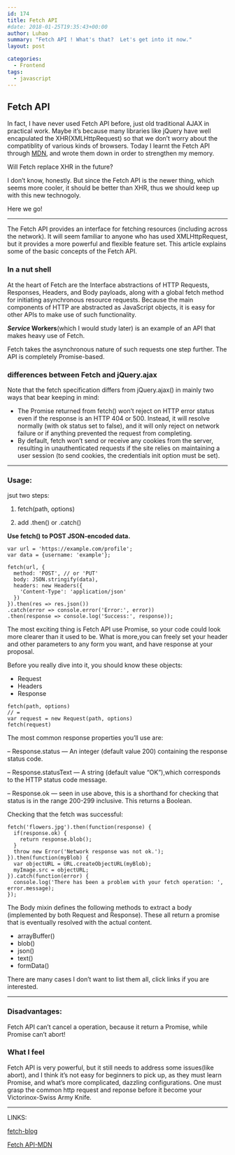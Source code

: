 ```yaml
---
id: 174
title: Fetch API
#date: 2018-01-25T19:35:43+00:00
author: Luhao
summary: "Fetch API ! What's that?  Let's get into it now."
layout: post

categories:
  - Frontend
tags:
  - javascript
---
```


## Fetch API

In fact, I have never used Fetch API before, just old traditional AJAX in practical work. Maybe it&#8217;s because many libraries like jQuery have well encapulated the XHR(XMLHttpRequest) so that we don&#8217;t worry about the compatiblity of various kinds of browsers. Today I learnt the Fetch API through [MDN](https://developer.mozilla.org/en-US/docs/Web/API/Fetch_API), and wrote them down in order to strengthen my memory.

Will Fetch replace XHR in the future?

I don&#8217;t know, honestly. But since the Fetch API is the newer thing, which seems more cooler, it should be better than XHR, thus we should keep up with this new technogoly.

Here we go!

---

The Fetch API provides an interface for fetching resources (including across the network). It will seem familiar to anyone who has used XMLHttpRequest, but it provides a more powerful and flexible feature set. This article explains some of the basic concepts of the Fetch API.

### In a nut shell

At the heart of Fetch are the Interface abstractions of HTTP Requests, Responses, Headers, and Body payloads, along with a global fetch method for initiating asynchronous resource requests. Because the main components of HTTP are abstracted as JavaScript objects, it is easy for other APIs to make use of such functionality.

**_Service_ Workers**(which I would study later) is an example of an API that makes heavy use of Fetch.

Fetch takes the asynchronous nature of such requests one step further. The API is completely Promise-based.

### differences between Fetch and jQuery.ajax

Note that the fetch specification differs from jQuery.ajax() in mainly two ways that bear keeping in mind:

- The Promise returned from fetch() won’t reject on HTTP error status even if the response is an HTTP 404 or 500. Instead, it will resolve normally (with ok status set to false), and it will only reject on network failure or if anything prevented the request from completing.
- By default, fetch won&#8217;t send or receive any cookies from the server, resulting in unauthenticated requests if the site relies on maintaining a user session (to send cookies, the credentials init option must be set).

---

### Usage:

jsut two steps:

1. fetch(path, options)

2. add .then() or .catch()

**Use fetch() to POST JSON-encoded data.**

<pre class="line-numbers prism-highlight" data-start="1"><code class="language-javascript">var url = 'https://example.com/profile';
var data = {username: 'example'};

fetch(url, {
  method: 'POST', // or 'PUT'
  body: JSON.stringify(data), 
  headers: new Headers({
    'Content-Type': 'application/json'
  })
}).then(res =&gt; res.json())
.catch(error =&gt; console.error('Error:', error))
.then(response =&gt; console.log('Success:', response));
</code></pre>

The most exciting thing is Fetch API use Promise, so your code could look more clearer than it used to be. What is more,you can freely set your header and other parameters to any form you want, and have response at your proposal.

Before you really dive into it, you should know these objects:

- Request
- Headers
- Response

<pre class="line-numbers prism-highlight" data-start="1"><code class="language-javascript">fetch(path, options)  
// =
var request = new Request(path, options)
fetch(request)  
</code></pre>

The most common response properties you&#8217;ll use are:

&#8211; Response.status — An integer (default value 200) containing the response status code.

&#8211; Response.statusText — A string (default value &#8220;OK&#8221;),which corresponds to the HTTP status code message.

&#8211; Response.ok — seen in use above, this is a shorthand for checking that status is in the range 200-299 inclusive. This returns a Boolean.

Checking that the fetch was successful:

<pre class="line-numbers prism-highlight" data-start="1"><code class="language-javscript">fetch('flowers.jpg').then(function(response) {
  if(response.ok) {
    return response.blob();
  }
  throw new Error('Network response was not ok.');
}).then(function(myBlob) { 
  var objectURL = URL.createObjectURL(myBlob); 
  myImage.src = objectURL; 
}).catch(function(error) {
  console.log('There has been a problem with your fetch operation: ', error.message);
});
</code></pre>

The Body mixin defines the following methods to extract a body (implemented by both Request and Response). These all return a promise that is eventually resolved with the actual content.

- arrayBuffer()
- blob()
- json()
- text()
- formData()

There are many cases I don&#8217;t want to list them all, click links if you are interested.

---

### Disadvantages:

Fetch API can&#8217;t cancel a operation, because it return a Promise, while Promise can&#8217;t abort!

### What I feel

Fetch API is very powerful, but it still needs to address some issues(like abort), and I think it&#8217;s not easy for beginners to pick up, as they must learn Promise, and what&#8217;s more complicated, dazzling configurations. One must grasp the common http request and reponse before it become your Victorinox-Swiss Army Knife.

---

LINKS:

[fetch-blog](https://davidwalsh.name/fetch)

[Fetch API-MDN](https://developer.mozilla.org/en-US/docs/Web/API/Fetch_API)
